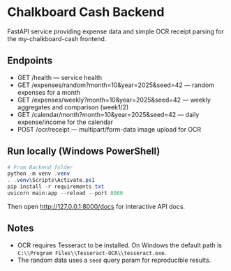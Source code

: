 # Chalkboard Cash Backend

FastAPI service providing expense data and simple OCR receipt parsing for the my-chalkboard-cash frontend.

## Endpoints

- GET /health — service health
- GET /expenses/random?month=10&year=2025&seed=42 — random expenses for a month
- GET /expenses/weekly?month=10&year=2025&seed=42 — weekly aggregates and comparison (week1/2)
- GET /calendar/month?month=10&year=2025&seed=42 — daily expense/income for the calendar
- POST /ocr/receipt — multipart/form-data image upload for OCR

## Run locally (Windows PowerShell)

```powershell
# From Backend folder
python -m venv .venv
. .venv\Scripts\Activate.ps1
pip install -r requirements.txt
uvicorn main:app --reload --port 8000
```

Then open http://127.0.0.1:8000/docs for interactive API docs.

## Notes
- OCR requires Tesseract to be installed. On Windows the default path is `C:\\Program Files\\Tesseract-OCR\\tesseract.exe`.
- The random data uses a `seed` query param for reproducible results.